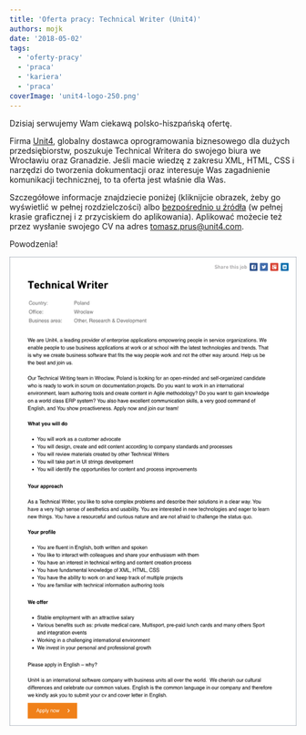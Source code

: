 ```yaml
---
title: 'Oferta pracy: Technical Writer (Unit4)'
authors: mojk
date: '2018-05-02'
tags:
  - 'oferty-pracy'
  - 'praca'
  - 'kariera'
  - 'praca'
coverImage: 'unit4-logo-250.png'
---
```


Dzisiaj serwujemy Wam ciekawą polsko-hiszpańską ofertę.

<!--truncate-->

Firma [Unit4](http://www.unit4.com/), globalny dostawca oprogramowania
biznesowego dla dużych przedsiębiorstw, poszukuje Technical Writera do swojego
biura we Wrocławiu oraz Granadzie. Jeśli macie wiedzę z zakresu XML, HTML, CSS i
narzędzi do tworzenia dokumentacji oraz interesuje Was zagadnienie komunikacji
technicznej, to ta oferta jest właśnie dla Was.

Szczegółowe informacje znajdziecie poniżej (kliknijcie obrazek, żeby go
wyświetlić w pełnej rozdzielczości)
albo [bezpośrednio u źródła](https://careers.unit4.com/job/technical-writer-338935.html) (w
pełnej krasie graficznej i z przyciskiem do aplikowania). Aplikować możecie też
przez wysłanie swojego CV na
adres [tomasz.prus@unit4.com](mailto:tomasz.prus@unit4.com).

Powodzenia!

![](images/unit4-tech-writer-wroclaw-granada.png)
